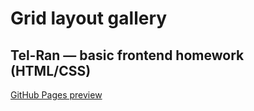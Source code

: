 # Grid layout gallery

## Tel-Ran — basic frontend homework (HTML/CSS)

[GitHub Pages preview](https://kolya-ya.github.io/TelRan-HomeWork/grid-gallery/index.html)